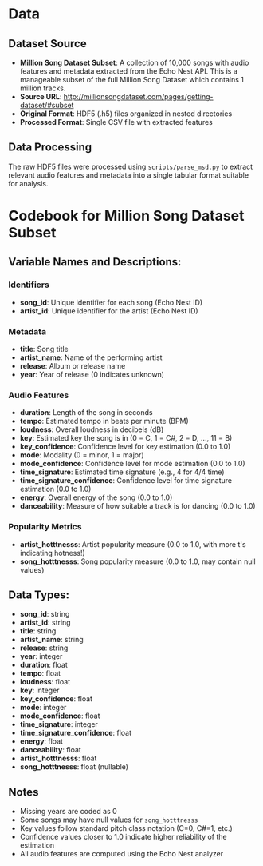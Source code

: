 # Data

## Dataset Source

- **Million Song Dataset Subset**: A collection of 10,000 songs with audio features and metadata extracted from the Echo Nest API. This is a manageable subset of the full Million Song Dataset which contains 1 million tracks.
- **Source URL**: http://millionsongdataset.com/pages/getting-dataset/#subset
- **Original Format**: HDF5 (.h5) files organized in nested directories
- **Processed Format**: Single CSV file with extracted features

## Data Processing

The raw HDF5 files were processed using `scripts/parse_msd.py` to extract relevant audio features and metadata into a single tabular format suitable for analysis.

# Codebook for Million Song Dataset Subset

## Variable Names and Descriptions:

### Identifiers
- **song_id**: Unique identifier for each song (Echo Nest ID)
- **artist_id**: Unique identifier for the artist (Echo Nest ID)

### Metadata
- **title**: Song title
- **artist_name**: Name of the performing artist
- **release**: Album or release name
- **year**: Year of release (0 indicates unknown)

### Audio Features
- **duration**: Length of the song in seconds
- **tempo**: Estimated tempo in beats per minute (BPM)
- **loudness**: Overall loudness in decibels (dB)
- **key**: Estimated key the song is in (0 = C, 1 = C#, 2 = D, ..., 11 = B)
- **key_confidence**: Confidence level for key estimation (0.0 to 1.0)
- **mode**: Modality (0 = minor, 1 = major)
- **mode_confidence**: Confidence level for mode estimation (0.0 to 1.0)
- **time_signature**: Estimated time signature (e.g., 4 for 4/4 time)
- **time_signature_confidence**: Confidence level for time signature estimation (0.0 to 1.0)
- **energy**: Overall energy of the song (0.0 to 1.0)
- **danceability**: Measure of how suitable a track is for dancing (0.0 to 1.0)

### Popularity Metrics
- **artist_hotttnesss**: Artist popularity measure (0.0 to 1.0, with more t's indicating hotness!)
- **song_hotttnesss**: Song popularity measure (0.0 to 1.0, may contain null values)

## Data Types:

- **song_id**: string
- **artist_id**: string
- **title**: string
- **artist_name**: string
- **release**: string
- **year**: integer
- **duration**: float
- **tempo**: float
- **loudness**: float
- **key**: integer
- **key_confidence**: float
- **mode**: integer
- **mode_confidence**: float
- **time_signature**: integer
- **time_signature_confidence**: float
- **energy**: float
- **danceability**: float
- **artist_hotttnesss**: float
- **song_hotttnesss**: float (nullable)

## Notes

- Missing years are coded as 0
- Some songs may have null values for `song_hotttnesss`
- Key values follow standard pitch class notation (C=0, C#=1, etc.)
- Confidence values closer to 1.0 indicate higher reliability of the estimation
- All audio features are computed using the Echo Nest analyzer